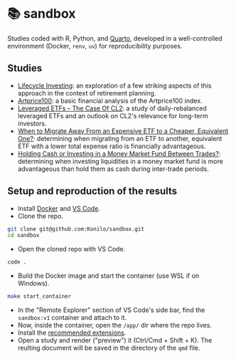 # :books: sandbox

Studies coded with R, Python, and [Quarto](https://quarto.org/), developed in a well-controlled environment (Docker, `renv`, `uv`) for reproducibility purposes.


## Studies

- [Lifecycle Investing](https://github.com/Konilo/sandbox/tree/main/sandbox/lifecycle_investing/lifecycle_investing.pdf): an exploration of a few striking aspects of this approach in the context of retirement planning.
- [Artprice100](https://github.com/Konilo/sandbox/tree/main/sandbox/artprice100/artprice100.pdf): a basic financial analysis of the Artprice100 index.
- [Leveraged ETFs &ndash; The Case Of CL2](https://github.com/Konilo/sandbox/tree/main/sandbox/leveraged_etfs/leveraged_etfs.pdf): a study of daily-rebalanced leveraged ETFs and an outlook on CL2's relevance for long-term investors.
- [When to Migrate Away From an Expensive ETF to a Cheaper, Equivalent One?](https://github.com/Konilo/sandbox/tree/main/sandbox/etf_migration_breakeven/etf_migration_breakeven.pdf): determining when migrating from an ETF to another, equivalent ETF with a lower total expense ratio is financially advantageous.
- [Holding Cash or Investing in a Money Market Fund Between Trades?](https://github.com/Konilo/sandbox/tree/main/sandbox/etf_migration_breakeven/cash_or_mmf_between_trades.pdf): determining when investing liquidities in a money market fund is more advantageous than hold them as cash during inter-trade periods.


## Setup and reproduction of the results

- Install [Docker](https://www.docker.com/) and [VS Code](https://code.visualstudio.com/).
- Clone the repo.
```bash
git clone git@github.com:Konilo/sandbox.git
cd sandbox
```
- Open the cloned repo with VS Code.
```bash
code .
```
- Build the Docker image and start the container (use WSL if on Windows).
```bash
make start_container
```
- In the "Remote Explorer" section of VS Code's side bar, find the `sandbox:v1` container and attach to it.
- Now, inside the container, open the `/app/` dir where the repo lives.
- Install the [recommended extensions](https://github.com/Konilo/sandbox/blob/main/.vscode/extensions.json).
- Open a study and render ("preview") it (Ctrl/Cmd + Shift + K). The reulting document will be saved in the directory of the `qmd` file.
